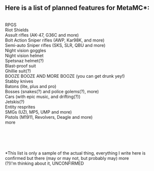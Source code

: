 ## Here is a list of planned features for MetaMC*:
<br>RPGS
<br>Riot Shields
<br>Assult rifles (AK-47, G36C and more)
<br>Bolt Action Sniper rifles (AWP, Kar98K, and more)
<br>Semi-auto Sniper rifles (SKS, SLR, QBU and more)
<br>Night vision goggles
<br>Night vision helmet
<br>Spetsnaz helmet(?)
<br>Blast-proof suit
<br>Ghillie suit(?)
<br>BOOZE BOOZE AND MORE BOOZE (you can get drunk yey!)
<br>Stabby knives
<br>Batons (lite, plus and pro)
<br>Bosses (snakes(?) and police golems(?), more)
<br>Cars (with epic music, and drifting(?))
<br>Jetskis(?)
<br>Entity resprites
<br>SMGs (UZI, MP5, UMP and more)
<br>Pistols (M1911, Revolvers, Deagle and more)
<br>more
<br>
<br>
<br>
<br>
<br>
<br>*This list is only a sample of the actual thing, everything I write here is confirmed but there (may or may not, but probably may) more
<br>(?)I'm thinking about it, UNCONFIRMED
